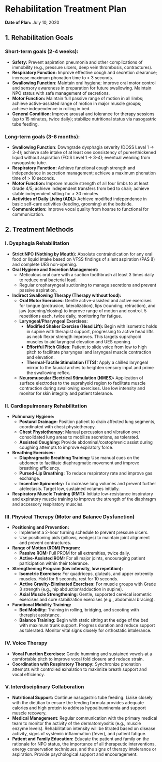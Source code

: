# Rehabilitation Treatment Plan

**Date of Plan:** July 10, 2020

## 1. Rehabilitation Goals

### Short-term goals (2-4 weeks):
*   **Safety:** Prevent aspiration pneumonia and other complications of immobility (e.g., pressure ulcers, deep vein thrombosis, contractures).
*   **Respiratory Function:** Improve effective cough and secretion clearance; increase maximum phonation time to > 3 seconds.
*   **Swallowing Function:** Maintain oral hygiene; improve oral motor control and sensory awareness in preparation for future swallowing. Maintain NPO status with safe management of secretions.
*   **Motor Function:** Maintain full passive range of motion in all limbs; achieve active-assisted range of motion in major muscle groups; achieve independence in rolling in bed.
*   **General Condition:** Improve arousal and tolerance for therapy sessions (up to 15 minutes, twice daily); stabilize nutritional status via nasogastric tube feeding.

### Long-term goals (3-6 months):
*   **Swallowing Function:** Downgrade dysphagia severity (DOSS Level 1 -> 3-4); achieve safe intake of at least one consistency of puree/thickened liquid without aspiration (FOIS Level 1 -> 3-4); eventual weaning from nasogastric tube.
*   **Respiratory Function:** Achieve functional cough strength and independence in secretion management; achieve a maximum phonation time of > 10 seconds.
*   **Motor Function:** Improve muscle strength of all four limbs to at least Grade 4/5; achieve independent transfers from bed to chair; achieve stable independent sitting for > 30 minutes.
*   **Activities of Daily Living (ADL):** Achieve modified independence in basic self-care activities (feeding, grooming) at the bedside.
*   **Communication:** Improve vocal quality from hoarse to functional for communication.

## 2. Treatment Methods

### I. Dysphagia Rehabilitation

*   **Strict NPO (Nothing by Mouth):** Absolute contraindication for any oral food or liquid intake based on VFSS findings of silent aspiration (PAS 8) and complete UES non-opening.
*   **Oral Hygiene and Secretion Management:**
    *   Meticulous oral care with a suction toothbrush at least 3 times daily to reduce oral bacterial load.
    *   Regular oropharyngeal suctioning to manage secretions and prevent passive aspiration.
*   **Indirect Swallowing Therapy (Therapy without food):**
    *   **Oral Motor Exercises:** Gentle active-assisted and active exercises for tongue (protrusion, lateralization), lips (rounding, retraction), and jaw (opening/closing) to improve range of motion and control. 5 repetitions each, twice daily, monitoring for fatigue.
    *   **Laryngeal/Pharyngeal Exercises:**
        *   **Modified Shaker Exercise (Head Lift):** Begin with isometric holds in supine with therapist support, progressing to active head lifts as neck flexor strength improves. This targets suprahyoid muscles to aid laryngeal elevation and UES opening.
        *   **Effortful Pitch Glides:** Patient to slide voice from low to high pitch to facilitate pharyngeal and laryngeal muscle contraction and elevation.
        *   **Thermal-Tactile Stimulation (TTS):** Apply a chilled laryngeal mirror to the faucial arches to heighten sensory input and prime the swallowing reflex.
    *   **Neuromuscular Electrical Stimulation (NMES):** Application of surface electrodes to the suprahyoid region to facilitate muscle contraction during swallowing exercises. Use low intensity and monitor for skin integrity and patient tolerance.

### II. Cardiopulmonary Rehabilitation

*   **Pulmonary Hygiene:**
    *   **Postural Drainage:** Position patient to drain affected lung segments, coordinated with chest physiotherapy.
    *   **Chest Physiotherapy:** Manual percussion and vibration over consolidated lung areas to mobilize secretions, as tolerated.
    *   **Assisted Coughing:** Provide abdominal/costophrenic assist during coughing attempts to improve expiratory force.
*   **Breathing Exercises:**
    *   **Diaphragmatic Breathing Training:** Use manual cues on the abdomen to facilitate diaphragmatic movement and improve breathing efficiency.
    *   **Pursed-Lip Breathing:** To reduce respiratory rate and improve gas exchange.
    *   **Incentive Spirometry:** To increase lung volumes and prevent further atelectasis. Target low, sustained volumes initially.
*   **Respiratory Muscle Training (RMT):** Initiate low-resistance inspiratory and expiratory muscle training to improve the strength of the diaphragm and accessory respiratory muscles.

### III. Physical Therapy (Motor and Balance Dysfunction)

*   **Positioning and Prevention:**
    *   Implement a 2-hour turning schedule to prevent pressure ulcers.
    *   Use positioning aids (pillows, wedges) to maintain joint alignment and prevent contractures.
*   **Range of Motion (ROM) Program:**
    *   **Passive ROM:** Full PROM for all extremities, twice daily.
    *   **Active-Assisted ROM:** For all major joints, encouraging patient participation within their tolerance.
*   **Strengthening Program (low intensity, low repetition):**
    *   **Isometric Exercises:** For quadriceps, gluteals, and upper extremity muscles. Hold for 5 seconds, rest for 10 seconds.
    *   **Active Gravity-Eliminated Exercises:** For muscle groups with Grade 3 strength (e.g., hip abduction/adduction in supine).
    *   **Axial Muscle Strengthening:** Gentle, supported cervical isometric exercises and core stabilization exercises (e.g., abdominal bracing).
*   **Functional Mobility Training:**
    *   **Bed Mobility:** Training in rolling, bridging, and scooting with therapist assistance.
    *   **Balance Training:** Begin with static sitting at the edge of the bed with maximum trunk support. Progress duration and reduce support as tolerated. Monitor vital signs closely for orthostatic intolerance.

### IV. Voice Therapy

*   **Vocal Function Exercises:** Gentle humming and sustained vowels at a comfortable pitch to improve vocal fold closure and reduce strain.
*   **Coordination with Respiratory Therapy:** Synchronize phonation attempts with controlled exhalation to maximize breath support and vocal efficiency.

### V. Interdisciplinary Collaboration

*   **Nutritional Support:** Continue nasogastric tube feeding. Liaise closely with the dietitian to ensure the feeding formula provides adequate calories and high protein to address hypoalbuminemia and support muscle recovery.
*   **Medical Management:** Regular communication with the primary medical team to monitor the activity of the dermatomyositis (e.g., muscle enzyme levels). Rehabilitation intensity will be titrated based on disease activity, signs of systemic inflammation (fever), and patient fatigue.
*   **Patient and Family Education:** Educate the patient and family on the rationale for NPO status, the importance of all therapeutic interventions, energy conservation techniques, and the signs of therapy intolerance or aspiration. Provide psychological support and encouragement.
